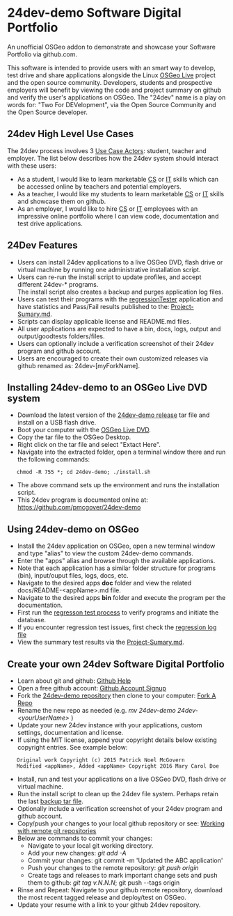 # 24dev-demo Software Digital Portfolio
An unofficial OSGeo addon to demonstrate and showcase your Software Portfolio via github.com.

This software is intended to provide users with an smart way to develop, test drive and
share applications alongside the Linux [OSGeo Live](https://live.osgeo.org/en/index.html) 
project and the open source community. Developers, students and prospective employers will 
benefit by viewing the code and project summary on github and verify the user's applications 
on OSGeo.  The "24dev" name is a play on words for: "Two For DEVelopment", via the Open Source 
Community and the Open Source developer. 

## 24dev High Level Use Cases
The 24dev process involves 3 [Use Case Actors](https://en.wikipedia.org/wiki/Actor_(UML)): student, teacher and 
employer. The list below describes how the 24dev system should interact with these users:
* As a student, I would like to learn marketable [CS](https://en.wikipedia.org/wiki/Computer_science) or [IT](https://en.wikipedia.org/wiki/Information_technology) skills which can be accessed online by teachers and potential employers.
* As a teacher, I would like my students to learn marketable [CS](https://en.wikipedia.org/wiki/Computer_science) or [IT](https://en.wikipedia.org/wiki/Information_technology) skills and showcase them on github.
* As an employer, I would like to hire [CS](https://en.wikipedia.org/wiki/Computer_science) or [IT](https://en.wikipedia.org/wiki/Information_technology) employees with an impressive online portfolio where I can view code, documentation and test drive applications.

## 24Dev Features
* Users can install 24dev applications to a live OSGeo DVD, flash drive or virtual machine by 
running one administrative installation script.
* Users can re-run the install script to update profiles, and accept different 24dev-* programs.  
The install script also creates a backup and purges application log files. 
* Users can test their programs with the [regressionTester](24dev-demo/apps/regressionTester) application 
and have statistics and Pass/Fail results published to the: [Project-Sumary.md](Project-Summary.md).
* Scripts can display applicable license and README.md files.
* All user applications are expected to have a bin, docs, logs, output and output/goodtests folders/files.
* Users can optionally include a verification screenshot of their 24dev program and github account. 
* Users are encouraged to create their own customized releases via github renamed as: 24dev-[myForkName]. 

## Installing 24dev-demo to an OSGeo Live DVD system
* Download the latest version of the [24dev-demo release](https://github.com/pmcgover/24dev-demo/releases) 
tar file and install on a USB flash drive.
* Boot your computer with the [OSGeo Live DVD](https://live.osgeo.org/en/download.html). 
* Copy the tar file to the OSGeo Desktop.
* Right click on the tar file and select "Extact Here".
* Navigate into the extracted folder, open a terminal window there and run the following commands:
```
   chmod -R 755 *; cd 24dev-demo; ./install.sh
```
* The above command sets up the environment and runs the installation script. 
* This 24dev program is documented online at: https://github.com/pmcgover/24dev-demo  

## Using 24dev-demo on OSGeo
* Install the 24dev application on OSGeo, open a new terminal window and type "alias" to 
view the custom 24dev-demo commands.
* Enter the "apps" alias and browse through the available applications. 
* Note that each application has a similar folder structure for programs (bin), input/ouput files, logs, docs, etc. 
* Navigate to the desired apps **doc** folder and view the related docs/README-\<appName\>.md file. 
* Navigate to the desired apps **bin** folder and execute the program per the documentation. 
* First run the [regresson test process](24dev-demo/apps/regressionTester/bin/regressionTester.sh) to verify programs and initiate the database.  
* If you encounter regression test issues, first check the [regression log file](24dev-demo/apps/regressionTester/logs/regressionTests.log)
* View the summary test results via the [Project-Sumary.md](Project-Summary.md). 

## Create your own 24dev Software Digital Portfolio 
* Learn about git and github: [Github Help](https://help.github.com) 
* Open a free github account: [Github Account Signup](https://help.github.com/articles/signing-up-for-a-new-github-account)
* Fork the [24dev-demo repository](https://github.com/pmcgover/24dev-demo) then clone to your computer: [Fork A Repo](https://help.github.com/articles/fork-a-repo)
* Rename the new repo as needed (e.g.  *mv 24dev-demo 24dev-\<yourUserName\>* )
* Update your new 24dev instance with your applications, custom settings, documentation and license. 
* If using the MIT license, append your copyright details below existing copyright entries. See example below:
```
   Original work Copyright (c) 2015 Patrick Noel McGovern
   Modified <appName>, Added <appName> Copyright 2016 Mary Carol Doe
```
* Install, run and test your applications on a live OSGeo DVD, flash drive or virtual machine. 
* Run the install script to clean up the 24dev file system.  Perhaps retain the last [backup tar file](24dev-demo/backup).  
* Optionally include a verification screenshot of your 24dev program and github account. 
* Copy/push your changes to your local github repository or see: [Working with remote git repositories](https://git-scm.com/book/en/v2/Git-Basics-Working-with-Remotes) 
* Below are commands to commit your changes:
    * Navigate to your local git working directory.
    * Add your new changes: *git add -A*
    * Commit your changes:  git commit -m 'Updated the ABC application'
    * Push your changes to the remote repository: *git push origin*
    * Create tags and releases to mark important change sets and push them to github: *git tag v.N.N.N*; git push --tags origin  
* Rinse and Repeat: Navigate to your github remote repository, download the most recent tagged release and deploy/test on OSGeo. 
* Update your resume with a link to your github 24dev repository. 



